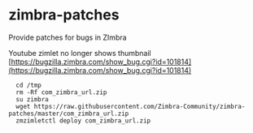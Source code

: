 # zimbra-patches
Provide patches for bugs in ZImbra



Youtube zimlet no longer shows thumbnail [https://bugzilla.zimbra.com/show_bug.cgi?id=101814](https://bugzilla.zimbra.com/show_bug.cgi?id=101814)

      cd /tmp
      rm -Rf com_zimbra_url.zip   
      su zimbra
      wget https://raw.githubusercontent.com/Zimbra-Community/zimbra-patches/master/com_zimbra_url.zip
      zmzimletctl deploy com_zimbra_url.zip

      

